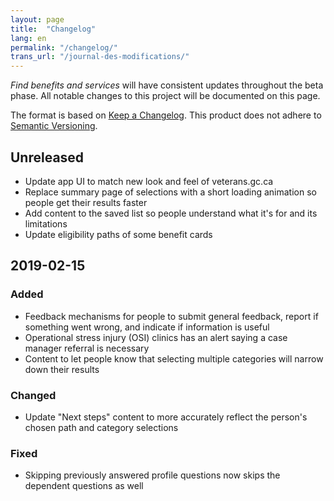 ```yaml
---
layout: page
title:  "Changelog"
lang: en
permalink: "/changelog/"
trans_url: "/journal-des-modifications/"
---
```


_Find benefits and services_ will have consistent updates throughout the beta phase. All notable changes to this project will be documented on this page.

The format is based on [Keep a Changelog](https://keepachangelog.com/en/1.0.0/). This product does not adhere to [Semantic Versioning](https://semver.org/spec/v2.0.0.html).

## Unreleased
* Update app UI to match new look and feel of veterans.gc.ca
* Replace summary page of selections with a short loading animation so people get their results faster
* Add content to the saved list so people understand what it's for and its limitations
* Update eligibility paths of some benefit cards 

## 2019-02-15
### Added
* Feedback mechanisms for people to submit general feedback, report if something went wrong, and indicate if information is useful
* Operational stress injury (OSI) clinics has an alert saying a case manager referral is necessary
* Content to let people know that selecting multiple categories will narrow down their results

### Changed
* Update "Next steps" content to more accurately reflect the person's chosen path and category selections

### Fixed
* Skipping previously answered profile questions now skips the dependent questions as well
